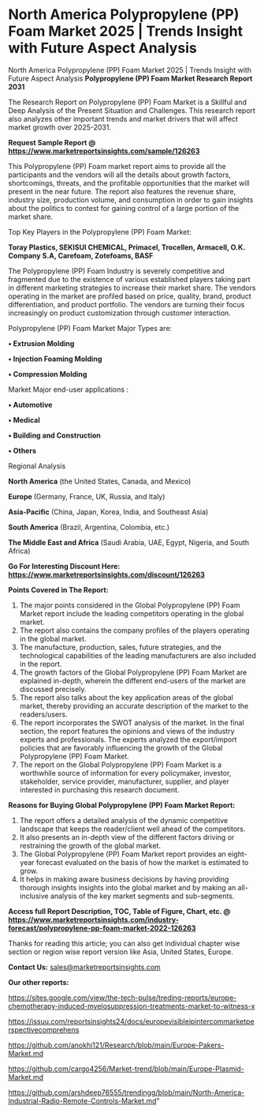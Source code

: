# North America Polypropylene (PP) Foam Market 2025 | Trends Insight with Future Aspect Analysis
North America Polypropylene (PP) Foam Market 2025 | Trends Insight with Future Aspect Analysis
<strong>Polypropylene (PP) Foam Market Research Report 2031</strong>

The Research Report on Polypropylene (PP) Foam Market is a Skillful and Deep Analysis of the Present Situation and Challenges. This research report also analyzes other important trends and market drivers that will affect market growth over 2025-2031.

<strong>Request Sample Report @ <a href=https://www.marketreportsinsights.com/sample/126263>https://www.marketreportsinsights.com/sample/126263</a></strong>

This Polypropylene (PP) Foam market report aims to provide all the participants and the vendors will all the details about growth factors, shortcomings, threats, and the profitable opportunities that the market will present in the near future. The report also features the revenue share, industry size, production volume, and consumption in order to gain insights about the politics to contest for gaining control of a large portion of the market share.

Top Key Players in the Polypropylene (PP) Foam Market:

<strong>Toray Plastics, SEKISUI CHEMICAL, Primacel, Trocellen, Armacell, O.K. Company S.A, Carefoam, Zotefoams, BASF</strong>

The Polypropylene (PP) Foam Industry is severely competitive and fragmented due to the existence of various established players taking part in different marketing strategies to increase their market share. The vendors operating in the market are profiled based on price, quality, brand, product differentiation, and product portfolio. The vendors are turning their focus increasingly on product customization through customer interaction.

Polypropylene (PP) Foam Market Major Types are:

<strong>• Extrusion Molding

• Injection Foaming Molding

• Compression Molding</strong>

Market Major end-user applications :

<strong>• Automotive

• Medical

• Building and Construction

• Others</strong>

Regional Analysis

</u><strong><b>North America</b></strong> (the United States, Canada, and Mexico)

<strong><b>Europe </b></strong>(Germany, France, UK, Russia, and Italy)

<strong><b>Asia-Pacific</b></strong> (China, Japan, Korea, India, and Southeast Asia)

<strong><b>South America</b></strong> (Brazil, Argentina, Colombia, etc.)

<strong><b>The Middle East and Africa</b></strong> (Saudi Arabia, UAE, Egypt, Nigeria, and South Africa)

<strong>Go For Interesting Discount Here: <a href=https://www.marketreportsinsights.com/discount/126263>https://www.marketreportsinsights.com/discount/126263</a></strong>

<strong>Points Covered in The Report:</strong>
<ol>
  <li>The major points considered in the Global Polypropylene (PP) Foam Market report include the leading competitors operating in the global market.</li>
  <li>The report also contains the company profiles of the players operating in the global market.</li>
  <li>The manufacture, production, sales, future strategies, and the technological capabilities of the leading manufacturers are also included in the report.</li>
  <li>The growth factors of the Global Polypropylene (PP) Foam Market are explained in-depth, wherein the different end-users of the market are discussed precisely.</li>
  <li>The report also talks about the key application areas of the global market, thereby providing an accurate description of the market to the readers/users.</li>
  <li>The report incorporates the SWOT analysis of the market. In the final section, the report features the opinions and views of the industry experts and professionals. The experts analyzed the export/import policies that are favorably influencing the growth of the Global Polypropylene (PP) Foam Market.</li>
  <li>The report on the Global Polypropylene (PP) Foam Market is a worthwhile source of information for every policymaker, investor, stakeholder, service provider, manufacturer, supplier, and player interested in purchasing this research document.</li>
</ol>
<strong>Reasons for Buying Global Polypropylene (PP) Foam Market Report:</strong>

<ol>
  <li>The report offers a detailed analysis of the dynamic competitive landscape that keeps the reader/client well ahead of the competitors.</li>
  <li>It also presents an in-depth view of the different factors driving or restraining the growth of the global market.</li>
  <li>The Global Polypropylene (PP) Foam Market report provides an eight-year forecast evaluated on the basis of how the market is estimated to grow.</li>
  <li>It helps in making aware business decisions by having providing thorough insights insights into the global market and by making an all-inclusive analysis of the key market segments and sub-segments.</li>
</ol>
<strong>Access full Report Description, TOC, Table of Figure, Chart, etc. @ <a href=https://www.marketreportsinsights.com/industry-forecast/polypropylene-pp-foam-market-2022-126263>https://www.marketreportsinsights.com/industry-forecast/polypropylene-pp-foam-market-2022-126263</a></strong>


Thanks for reading this article; you can also get individual chapter wise section or region wise report version like Asia, United States, Europe.

<strong>Contact Us:</strong>
sales@marketreportsinsights.com

<strong>Our other reports:</strong>

<a href=https://sites.google.com/view/the-tech-pulse/treding-reports/europe-chemotherapy-induced-myelosuppression-treatments-market-to-witness-x>https://sites.google.com/view/the-tech-pulse/treding-reports/europe-chemotherapy-induced-myelosuppression-treatments-market-to-witness-x</a>

<a href=https://issuu.com/reportsinsights24/docs/europevisibleipintercommarketperspectivecomprehens>https://issuu.com/reportsinsights24/docs/europevisibleipintercommarketperspectivecomprehens</a>

<a href=https://github.com/anokhi121/Research/blob/main/Europe-Pakers-Market.md>https://github.com/anokhi121/Research/blob/main/Europe-Pakers-Market.md</a>

<a href=https://github.com/cargo4256/Market-trend/blob/main/Europe-Plasmid-Market.md>https://github.com/cargo4256/Market-trend/blob/main/Europe-Plasmid-Market.md</a>

<a href=https://github.com/arshdeep76555/trendingg/blob/main/North-America-Industrial-Radio-Remote-Controls-Market.md>https://github.com/arshdeep76555/trendingg/blob/main/North-America-Industrial-Radio-Remote-Controls-Market.md</a>"
